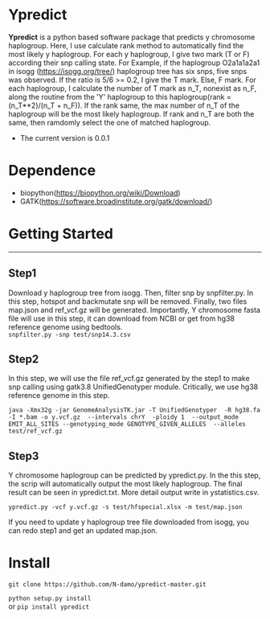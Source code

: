 # Ypredict   
**Ypredict** is a python based software package that predicts y chromosome haplogroup. Here, I use calculate rank method to automatically find the most likely y haplogroup. For each y haplogroup, I give two mark (T or F) according their snp calling state. For Example, if the haplogroup O2a1a1a2a1 in isogg (<https://isogg.org/tree/>) haplogroup tree has six snps, five snps was observed. If the ratio is 5/6 >= 0.2, I give the T mark. Else, F mark. For each haplogroup, I calculate the number of T mark as n_T, nonexist as n_F, along the routine from the 'Y' haplogroup to this haplogroup(rank = (n_T**2)/(n_T + n_F)). If the rank same, the max number of n_T of the haplogroup will be the most likely haplogroup. If rank and n_T are both the same, then ramdomly select the one of matched haplogroup.
* The current version is 0.0.1  
  
# Dependence  
* biopython(<https://biopython.org/wiki/Download>)
* GATK(<https://software.broadinstitute.org/gatk/download/>)

# Getting Started
***
## Step1  
Download y haplogroup tree from isogg. Then, filter snp by snpfilter.py. In this step, hotspot and backmutate snp will be removed. Finally, two files map.json and ref_vcf.gz will be generated. Importantly, Y chromosome fasta file will use in this step, it can download from NCBI or get from hg38 reference genome using bedtools.  
`snpfilter.py -snp test/snp14.3.csv`  
## Step2  
In this step, we will use the file ref_vcf.gz generated by the step1 to make snp calling using gatk3.8 UnifiedGenotyper module. Critically, we use hg38 reference genome in this step.

`java -Xmx32g -jar GenomeAnalysisTK.jar -T UnifiedGenotyper 
-R hg38.fa -I *.bam -o y.vcf.gz 
--intervals chrY 
-ploidy 1 
--output_mode EMIT_ALL_SITES --genotyping_mode GENOTYPE_GIVEN_ALLELES 
--alleles test/ref_vcf.gz `  
## Step3  
Y chromosome haplogroup can be predicted by ypredict.py. In the this step, the scrip will automatically output the most likely haplogroup. The final result can be seen in ypredict.txt. More detail output write in ystatistics.csv.

`ypredict.py -vcf y.vcf.gz -s test/hfspecial.xlsx -m test/map.json`

If you need to update y haplogroup tree file downloaded from isogg, you can redo step1 and get an updated map.json.  
# Install  
`git clone https://github.com/N-damo/ypredict-master.git`  

`python setup.py install`  
or `pip install ypredict`
